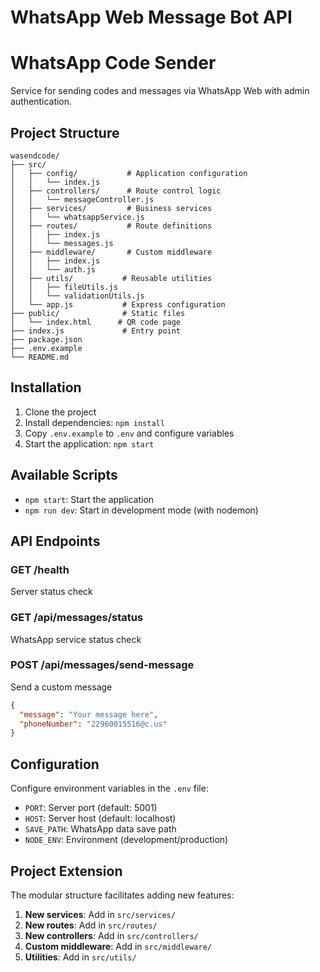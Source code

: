 # WhatsApp Web Message Bot API

# WhatsApp Code Sender

Service for sending codes and messages via WhatsApp Web with admin authentication.

## Project Structure

```
wasendcode/
├── src/
│   ├── config/           # Application configuration
│   │   └── index.js
│   ├── controllers/      # Route control logic
│   │   └── messageController.js
│   ├── services/         # Business services
│   │   └── whatsappService.js
│   ├── routes/           # Route definitions
│   │   ├── index.js
│   │   └── messages.js
│   ├── middleware/       # Custom middleware
│   │   ├── index.js
│   │   └── auth.js
│   ├── utils/           # Reusable utilities
│   │   ├── fileUtils.js
│   │   └── validationUtils.js
│   └── app.js           # Express configuration
├── public/              # Static files
│   └── index.html      # QR code page
├── index.js             # Entry point
├── package.json
├── .env.example
└── README.md
```

## Installation

1. Clone the project
2. Install dependencies: `npm install`
3. Copy `.env.example` to `.env` and configure variables
4. Start the application: `npm start`

## Available Scripts

- `npm start`: Start the application
- `npm run dev`: Start in development mode (with nodemon)

## API Endpoints

### GET /health
Server status check

### GET /api/messages/status
WhatsApp service status check

### POST /api/messages/send-message
Send a custom message
```json
{
  "message": "Your message here",
  "phoneNumber": "22960015516@c.us"
}
```

## Configuration

Configure environment variables in the `.env` file:

- `PORT`: Server port (default: 5001)
- `HOST`: Server host (default: localhost)
- `SAVE_PATH`: WhatsApp data save path
- `NODE_ENV`: Environment (development/production)

## Project Extension

The modular structure facilitates adding new features:

1. **New services**: Add in `src/services/`
2. **New routes**: Add in `src/routes/`
3. **New controllers**: Add in `src/controllers/`
4. **Custom middleware**: Add in `src/middleware/`
5. **Utilities**: Add in `src/utils/`
